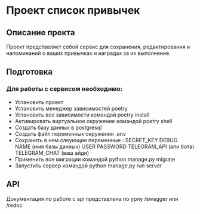# Проект список привычек

## Описание пректа

Проект представляет собой сервис для сохранения, редактирования и напоминаний о ваших привычках и наградах за их выполнение.

## Подготовка

### Для работы с сервисом необходимо:

- Установить проект
- Установить менеджер зависимостей poetry
- Установить все зависимости командой poetry install
- Активировать виртуальное окружение командой poetry shell
- Создать базу данных в postgresql
- Создать файл переменных окружения .env
- Сохранить в нем слеующие переменные :
SECRET_KEY
DEBUG
NAME (имя базы данных)
USER
PASSWORD
TELEGRAM_API (апи бота)
TELEGRAM_CHAT (ваш айди)
- Применить все миграции командой python manage.py migrate
- Запустить сервер командой python manage.py run server

## API

Документация по работе с api представлена по урлу /swagger или /redoc